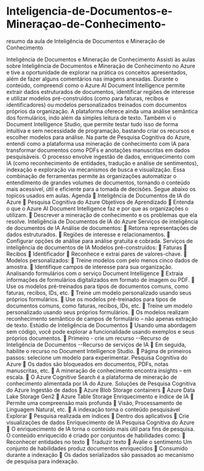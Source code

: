 # Inteligencia-de-Documentos-e-Mineraçao-de-Conhecimento-
resumo da aula de Inteligência de Documentos e Mineração de Conhecimento 

Inteligência de Documentos e Mineração de Conhecimento 
Assisti às aulas sobre Inteligência de Documentos e Mineração de Conhecimento no Azure e tive a oportunidade de explorar na prática os conceitos apresentados, além de fazer alguns comentários nas imagens anexadas.
Durante o conteúdo, compreendi como o Azure AI Document Intelligence permite extrair dados estruturados de documentos, identificar regiões de interesse e utilizar modelos pré-construídos (como para faturas, recibos e identificadores) ou modelos personalizados treinados com documentos próprios da organização. A plataforma oferece ainda uma análise semântica dos formulários, indo além da simples leitura de texto.
Também vi o Document Intelligence Studio, que permite testar tudo isso de forma intuitiva e sem necessidade de programação, bastando criar os recursos e escolher modelos para análise.
Na parte de Pesquisa Cognitiva do Azure, entendi como a plataforma usa mineração de conhecimento com IA para transformar documentos como PDFs e anotações manuscritas em dados pesquisáveis. O processo envolve ingestão de dados, enriquecimento com IA (como reconhecimento de entidades, tradução e análise de sentimentos), indexação e exploração via mecanismos de busca e visualização.
Essa combinação de ferramentas permite às organizações automatizar o entendimento de grandes volumes de documentos, tornando o conteúdo mais acessível, útil e eficiente para a tomada de decisões.
Segue abaixo  os topicos usados em aulas. 
Agenda
	Inteligência de Documentos de IA do Azure
	Pesquisa Cognitiva do Azure 
Objetivos de Aprendizado 
	Entenda o que o Azure AI Document Intelligence faz e por que as organizações o utilizam.
	Descrever a mineração de conhecimento e os problemas que ela resolve. 
Inteligência de Documentos de IA do Azure 
Serviços de inteligência de documentos de IA 
Análise de documentos:
	Retorna representações de dados estruturados.
	Regiões de interesse e relacionamentos.
	Configurar opções de análise para análise gratuita e cobrada.
Serviços de inteligência de documentos de IA 
Modelos pré-construídos:
	Faturas
	Recibos
	Identificador
	Reconhece e extrai pares de valores-chave.
	Modelos personalizados:
	Treine modelos com pelo menos cinco dados de amostra.
	Identifique campos de interesse para sua organização.
Analisando formulários com o serviço Document Intelligence 
	Extraia informações de formulários digitalizados em formato de imagem ou PDF. 
	Use os modelos pré-treinados para tipos de documentos comuns, como faturas, recibos, IDs, etc.
	Treine um modelo personalizado usando seus próprios formulários. 
	Use os modelos pré-treinados para tipos de documentos comuns, como faturas, recibos, IDs, etc.
	Treine um modelo personalizado usando seus próprios formulários. 
	Os modelos realizam reconhecimento semântico de campos de formulário – não apenas extração de texto. 
Estúdio de Inteligência de Documentos 
	Usando uma abordagem sem código, você pode explorar a funcionalidade usando exemplos e seus próprios documentos.
	Primeiro - crie um recurso
--Recurso de Inteligência de Documentos
--Recurso de serviços de IA
	Em seguida, habilite o recurso no Document Intelligence Studio.
	Página de primeiros passos: selecione um modelo para experimentar. 
Pesquisa Cognitiva do Azure 
	Os dados são bloqueados em documentos, PDFs, notas manuscritas, etc.
	A mineração de conhecimento encontra insights – em escala. 
	O Azure Cognitive Search é a plataforma de mineração de conhecimento alimentada por IA do Azure.
Soluções de Pesquisa Cognitiva do Azure 
Ingestão de dados
	Azure Blob Storage containers 
	Azure Data Lake Storage Gen2
	Azure Table Storage
Enriquecimento e índice de IA
	Permite uma compreensão mais profunda
	Visão, Processamento de Linguagem Natural, etc.
	A indexação torna o conteúdo pesquisável
Explorar
	Pesquisa realizada em índices
	Dentro dos aplicativos
	Crie visualizações de dados 
Enriquecimento de IA 
Pesquisa Cognitiva do Azure
	O enriquecimento de IA torna o conteúdo mais útil para fins de pesquisa. 
O conteúdo enriquecido é criado por conjuntos de habilidades como:
	Reconhecer entidades no texto
	Traduzir texto
	Avalie o sentimento 
Um conjunto de habilidades produz documentos enriquecidos
	Consumido durante a indexação
	Os dados serializados são passados ao mecanismo de pesquisa para indexação.







